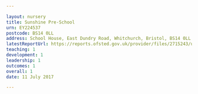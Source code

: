 ```yaml
---

layout: nursery
title: Sunshine Pre-School
urn: EY224537
postcode: BS14 0LL
address: School House, East Dundry Road, Whitchurch, Bristol, BS14 0LL
latestReportUrl: https://reports.ofsted.gov.uk/provider/files/2715243/urn/EY224537.pdf
teaching: 1
development: 1
leadership: 1
outcomes: 1
overall: 1
date: 11 July 2017

---
```

